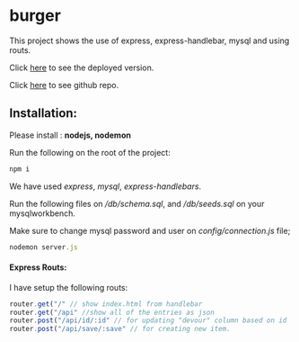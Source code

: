 # burger
This project shows the use of express, express-handlebar, mysql and using routs.

Click [here](https://burger-app1.herokuapp.com/) to see the deployed version.

Click [here](https://github.com/hmdroh/burger) to see github repo.

## Installation:
Please install :
__nodejs, nodemon__

Run the following on the root of the project:
```javascript
npm i 
```
We have used _express_, _mysql_, _express-handlebars_.

Run the following files on _/db/schema.sql_, and _/db/seeds.sql_ on your mysqlworkbench.

Make sure to change mysql password and user on _config/connection.js_ file;

```javascript
nodemon server.js
```

#### Express Routs:
I have setup the following routs:
```javascript
router.get("/" // show index.html from handlebar
router.get("/api" //show all of the entries as json
router.post("/api/id/:id" // for updating "devour" column based on id
router.post("/api/save/:save" // for creating new item.
```

